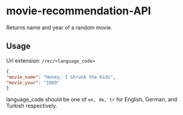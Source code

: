 # movie-recommendation-API

Returns name and year of a random movie. 

## Usage
Url extension: `/rec/<language_code>`

```json
{
"movie_name": "Honey, I Shrunk the Kids", 
"movie_year": "1989" 
}
```

language_code should be one of `en, de, tr`  for English, German, and Turkish respectively.
